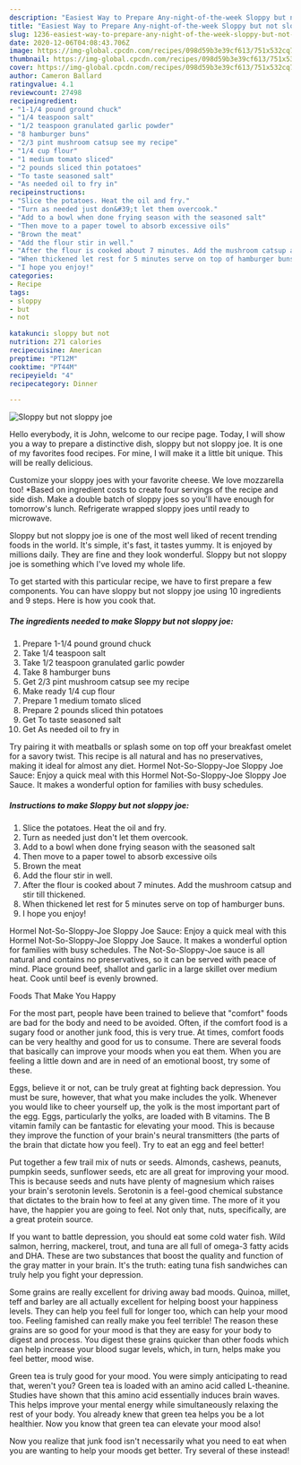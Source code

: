 ```yaml
---
description: "Easiest Way to Prepare Any-night-of-the-week Sloppy but not sloppy joe"
title: "Easiest Way to Prepare Any-night-of-the-week Sloppy but not sloppy joe"
slug: 1236-easiest-way-to-prepare-any-night-of-the-week-sloppy-but-not-sloppy-joe
date: 2020-12-06T04:08:43.706Z
image: https://img-global.cpcdn.com/recipes/098d59b3e39cf613/751x532cq70/sloppy-but-not-sloppy-joe-recipe-main-photo.jpg
thumbnail: https://img-global.cpcdn.com/recipes/098d59b3e39cf613/751x532cq70/sloppy-but-not-sloppy-joe-recipe-main-photo.jpg
cover: https://img-global.cpcdn.com/recipes/098d59b3e39cf613/751x532cq70/sloppy-but-not-sloppy-joe-recipe-main-photo.jpg
author: Cameron Ballard
ratingvalue: 4.1
reviewcount: 27498
recipeingredient:
- "1-1/4 pound ground chuck"
- "1/4 teaspoon salt"
- "1/2 teaspoon granulated garlic powder"
- "8 hamburger buns"
- "2/3 pint mushroom catsup see my recipe"
- "1/4 cup flour"
- "1 medium tomato sliced"
- "2 pounds sliced thin potatoes"
- "To taste seasoned salt"
- "As needed oil to fry in"
recipeinstructions:
- "Slice the potatoes. Heat the oil and fry."
- "Turn as needed just don&#39;t let them overcook."
- "Add to a bowl when done frying season with the seasoned salt"
- "Then move to a paper towel to absorb excessive oils"
- "Brown the meat"
- "Add the flour stir in well."
- "After the flour is cooked about 7 minutes. Add the mushroom catsup and stir till thickened."
- "When thickened let rest for 5 minutes serve on top of hamburger buns."
- "I hope you enjoy!"
categories:
- Recipe
tags:
- sloppy
- but
- not

katakunci: sloppy but not 
nutrition: 271 calories
recipecuisine: American
preptime: "PT12M"
cooktime: "PT44M"
recipeyield: "4"
recipecategory: Dinner

---
```



![Sloppy but not sloppy joe](https://img-global.cpcdn.com/recipes/098d59b3e39cf613/751x532cq70/sloppy-but-not-sloppy-joe-recipe-main-photo.jpg)

Hello everybody, it is John, welcome to our recipe page. Today, I will show you a way to prepare a distinctive dish, sloppy but not sloppy joe. It is one of my favorites food recipes. For mine, I will make it a little bit unique. This will be really delicious.

Customize your sloppy joes with your favorite cheese. We love mozzarella too! *Based on ingredient costs to create four servings of the recipe and side dish. Make a double batch of sloppy joes so you&#39;ll have enough for tomorrow&#39;s lunch. Refrigerate wrapped sloppy joes until ready to microwave.

Sloppy but not sloppy joe is one of the most well liked of recent trending foods in the world. It's simple, it's fast, it tastes yummy. It is enjoyed by millions daily. They are fine and they look wonderful. Sloppy but not sloppy joe is something which I've loved my whole life.


To get started with this particular recipe, we have to first prepare a few components. You can have sloppy but not sloppy joe using 10 ingredients and 9 steps. Here is how you cook that.

<!--inarticleads1-->

##### The ingredients needed to make Sloppy but not sloppy joe:

1. Prepare 1-1/4 pound ground chuck
1. Take 1/4 teaspoon salt
1. Take 1/2 teaspoon granulated garlic powder
1. Take 8 hamburger buns
1. Get 2/3 pint mushroom catsup see my recipe
1. Make ready 1/4 cup flour
1. Prepare 1 medium tomato sliced
1. Prepare 2 pounds sliced thin potatoes
1. Get To taste seasoned salt
1. Get As needed oil to fry in


Try pairing it with meatballs or splash some on top off your breakfast omelet for a savory twist. This recipe is all natural and has no preservatives, making it ideal for almost any diet. Hormel Not-So-Sloppy-Joe Sloppy Joe Sauce: Enjoy a quick meal with this Hormel Not-So-Sloppy-Joe Sloppy Joe Sauce. It makes a wonderful option for families with busy schedules. 

<!--inarticleads2-->

##### Instructions to make Sloppy but not sloppy joe:

1. Slice the potatoes. Heat the oil and fry.
1. Turn as needed just don&#39;t let them overcook.
1. Add to a bowl when done frying season with the seasoned salt
1. Then move to a paper towel to absorb excessive oils
1. Brown the meat
1. Add the flour stir in well.
1. After the flour is cooked about 7 minutes. Add the mushroom catsup and stir till thickened.
1. When thickened let rest for 5 minutes serve on top of hamburger buns.
1. I hope you enjoy!


Hormel Not-So-Sloppy-Joe Sloppy Joe Sauce: Enjoy a quick meal with this Hormel Not-So-Sloppy-Joe Sloppy Joe Sauce. It makes a wonderful option for families with busy schedules. The Not-So-Sloppy-Joe sauce is all natural and contains no preservatives, so it can be served with peace of mind. Place ground beef, shallot and garlic in a large skillet over medium heat. Cook until beef is evenly browned. 

Foods That Make You Happy


For the most part, people have been trained to believe that "comfort" foods are bad for the body and need to be avoided. Often, if the comfort food is a sugary food or another junk food, this is very true. At times, comfort foods can be very healthy and good for us to consume. There are several foods that basically can improve your moods when you eat them. When you are feeling a little down and are in need of an emotional boost, try some of these.

Eggs, believe it or not, can be truly great at fighting back depression. You must be sure, however, that what you make includes the yolk. Whenever you would like to cheer yourself up, the yolk is the most important part of the egg. Eggs, particularly the yolks, are loaded with B vitamins. The B vitamin family can be fantastic for elevating your mood. This is because they improve the function of your brain's neural transmitters (the parts of the brain that dictate how you feel). Try to eat an egg and feel better!

Put together a few trail mix of nuts or seeds. Almonds, cashews, peanuts, pumpkin seeds, sunflower seeds, etc are all great for improving your mood. This is because seeds and nuts have plenty of magnesium which raises your brain's serotonin levels. Serotonin is a feel-good chemical substance that dictates to the brain how to feel at any given time. The more of it you have, the happier you are going to feel. Not only that, nuts, specifically, are a great protein source.

If you want to battle depression, you should eat some cold water fish. Wild salmon, herring, mackerel, trout, and tuna are all full of omega-3 fatty acids and DHA. These are two substances that boost the quality and function of the gray matter in your brain. It's the truth: eating tuna fish sandwiches can truly help you fight your depression. 

Some grains are really excellent for driving away bad moods. Quinoa, millet, teff and barley are all actually excellent for helping boost your happiness levels. They can help you feel full for longer too, which can help your mood too. Feeling famished can really make you feel terrible! The reason these grains are so good for your mood is that they are easy for your body to digest and process. You digest these grains quicker than other foods which can help increase your blood sugar levels, which, in turn, helps make you feel better, mood wise.

Green tea is truly good for your mood. You were simply anticipating to read that, weren't you? Green tea is loaded with an amino acid called L-theanine. Studies have shown that this amino acid essentially induces brain waves. This helps improve your mental energy while simultaneously relaxing the rest of your body. You already knew that green tea helps you be a lot healthier. Now you know that green tea can elevate your mood also!

Now you realize that junk food isn't necessarily what you need to eat when you are wanting to help your moods get better. Try several of these instead!

